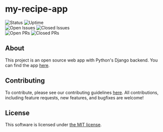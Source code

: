 # my-recipe-app

![Status](https://img.shields.io/uptimerobot/status/m788947395-0af894b1f8759b30b85ec2a1)
![Uptime](https://img.shields.io/uptimerobot/ratio/7/m788947395-0af894b1f8759b30b85ec2a1)<br>
![Open Issues](https://img.shields.io/github/issues/sergeant-savage/my-recipe-app)
![Closed Issues](https://img.shields.io/github/issues-closed/sergeant-savage/my-recipe-app)<br>
![Open PRs](https://img.shields.io/github/issues-pr/sergeant-savage/my-recipe-app)
![Closed PRs](https://img.shields.io/github/issues-pr-closed/sergeant-savage/my-recipe-app)

## About

This project is an open source web app with Python's Django backend. 
You can find the app [here](https://django-recipeapp.herokuapp.com/). 

## Contributing

To contribute, please see our contributing guidelines [here](CONTRIBUTING.md). All contributions, including feature requests, new features, and bugfixes are welcome!

## License

This software is licensed under [the MIT license](LICENSE).